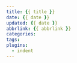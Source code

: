 ```yaml
---
title: {{ title }}
date: {{ date }}
updated: {{ date }}
abbrlink: {{ abbrlink }}
categories: 
tags: 
plugins:
  - indent
---
```

